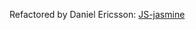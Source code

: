 Refactored by Daniel Ericsson: [JS-jasmine](https://github.com/fiskars007/GildedRose-Refactoring-Kata/tree/master/js-jasmine)
